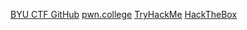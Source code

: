 [BYU CTF GitHub](https://github.com/BYU-CSA/cyber-kickstart/blob/main/friday-lessons/Beginners.md)
[pwn.college](pwn.college)
[TryHackMe](tryhackme.com)
[HackTheBox](hackthebox.com)
